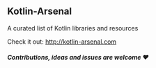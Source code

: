 ## Kotlin-Arsenal
A curated list of Kotlin libraries and resources

Check it out: http://kotlin-arsenal.com
##### Contributions, ideas and issues are welcome ♥️
